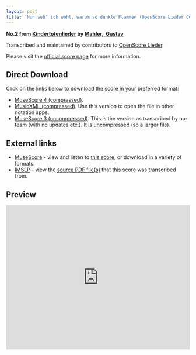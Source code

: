 ```yaml
---
layout: post
title: 'Nun seh’ ich wohl, warum so dunkle Flammen (OpenScore Lieder Corpus)'
---
```


__No.2 from [Kindertotenlieder](https://fourscoreandmore.org/OpenScore/Mahler%2C_Gustav/Kindertotenlieder/) by [Mahler,_Gustav](https://fourscoreandmore.org/OpenScore/Mahler%2C_Gustav)__

Transcribed and maintained by contributors to [OpenScore Lieder].

Please visit the [official score page] for more information.

[official score page]: https://musescore.com/openscore-lieder-corpus/scores/5051724
[OpenScore Lieder]: https://musescore.com/openscore-lieder-corpus

## Direct Download

Click on the links below to download the score in your preferred format:
- [MuseScore 4 (compressed)](https://fourscoreandmore.org/OpenScore/Mahler%2C_Gustav/Kindertotenlieder/2_Nun_seh%E2%80%99_ich_wohl%2C_warum_so_dunkle_Flammen.mscz).
- [MusicXML (compressed)](https://fourscoreandmore.org/OpenScore/Mahler%2C_Gustav/Kindertotenlieder/2_Nun_seh%E2%80%99_ich_wohl%2C_warum_so_dunkle_Flammen.mxl). Use this version to open the file in other notation apps.
- [MuseScore 3 (uncompressed)](https://raw.githubusercontent.com/OpenScore/Lieder/refs/heads/main/scores/Mahler%2C_Gustav/Kindertotenlieder/2_Nun_seh%E2%80%99_ich_wohl%2C_warum_so_dunkle_Flammen/lc5051724.mscx). This is the version as transcribed by our team (with no updates etc.). It is uncompressed (so a larger file).

## External links

- [MuseScore] - view and listen to [this score][MuseScore], or download in a variety of formats.
- [IMSLP] - view the [source PDF file(s)][IMSLP] that this score was transcribed from.

[MuseScore]: https://musescore.com/score/5051724
[IMSLP]: https://imslp.org/wiki/Special:ReverseLookup/37187

## Preview

<iframe width="100%" height="394" src="https://musescore.com/openscore-lieder-corpus/scores/5051724/embed" frameborder="0" allowfullscreen allow="autoplay; fullscreen"></iframe>

